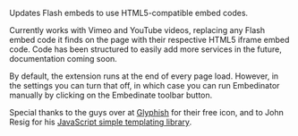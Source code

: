 Updates Flash embeds to use HTML5-compatible embed codes. 

Currently works with Vimeo and YouTube videos, replacing any Flash embed code it finds on the page with their respective HTML5 iframe embed code. Code has been structured to easily add more services in the future, documentation coming soon.

By default, the extension runs at the end of every page load. However, in the settings you can turn that off, in which case you can run Embedinator manually by clicking on the Embedinate toolbar button.

Special thanks to the guys over at [Glyphish](http://glyphish.com/) for their free icon, and to John Resig for his [JavaScript simple templating library](http://ejohn.org/blog/javascript-micro-templating/).